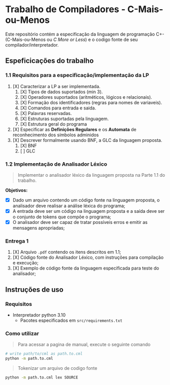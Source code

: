 # Trabalho de Compiladores - C-Mais-ou-Menos

Este repositório contém a especificação da linguagem de programação C+- (C-Mais-ou-Menos ou _C More or Less_) e o codigo fonte de seu compilador/interpretador.

## Espeficicações do trabalho

### 1.1 Requisitos para a especificação/implementação da LP

1. [X] Caracterizar a LP a ser implementada.
   1. [X] Tipos de dados suportados (min 3).
   2. [X] Operadores suportados (aritméticos, lógicos e relacionais).
   3. [X] Formação dos identificadores (regras para nomes de variaveis).
   4. [X] Comandos para entrada e saida.
   5. [X] Palavras reservadas.
   6. [X] Estruturas suportadas pela linguagem.
   7. [X] Estrutura geral do programa
2. [X] Especificar as **Definições Regulares** e os **Automata** de reconhecimento dos símbolos adminidos
3. [X] Descrever formalmente usando BNF, a GLC da linguagem proposta.
   1. [X] BNF
   2. [ ] GLC

### 1.2 Implementação de Analisador Léxico

> Implementar o analisador léxico da linguagem proposta na Parte 1.1 do trabalho.

**Objetivos:**

- [X] Dado um arquivo contendo um código fonte na linguagem proposta, o analisador deve realisar a análise léxica do programa;
- [X] A entrada deve ser um código na linguagem proposta e a saída deve ser o conjunto de tokens que compõe o programa;
- [X] O analisador deve ser capaz de tratar possíveis erros e emitir as mensagens apropriadas;

### Entrega 1

1. [X] Arquivo `.pdf` contendo os itens descritos em 1.1;
2. [X] Código fonte do Analisador Léxico, com instruções para compilação e execução;
3. [X] Exemplo de código fonte da linguagem especificada para teste do analisador;

## Instruções de uso

### Requisitos

- Interpretador python 3.10
  - Pacotes especificados em `src/requirements.txt`

### Como utilizar

>Para acessar a pagina de manual, execute o seguinte comando

```sh
# write path/to/cml as path.to.cml
python -m path.to.cml
```

>Tokenizar um arquivo de codigo fonte

```sh
python -m path.to.cml lex SOURCE
```
